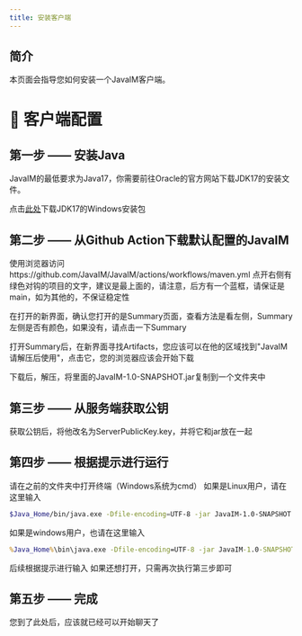 ```yaml
---
title: 安装客户端
---
```


## 简介

本页面会指导您如何安装一个JavaIM客户端。

# 📝 客户端配置

## 第一步 —— 安装Java

JavaIM的最低要求为Java17，你需要前往Oracle的官方网站下载JDK17的安装文件。

点击[此处](https://download.oracle.com/java/17/latest/jdk-17\_windows-x64\_bin.exe)下载JDK17的Windows安装包

## 第二步 —— 从Github Action下载默认配置的JavaIM

使用浏览器访问https://github.com/JavaIM/JavaIM/actions/workflows/maven.yml 点开右侧有绿色对钩的项目的文字，建议是最上面的，请注意，后方有一个蓝框，请保证是main，如为其他的，不保证稳定性

在打开的新界面，确认您打开的是Summary页面，查看方法是看左侧，Summary左侧是否有颜色，如果没有，请点击一下Summary

打开Summary后，在新界面寻找Artifacts，您应该可以在他的区域找到"JavaIM请解压后使用"，点击它，您的浏览器应该会开始下载

下载后，解压，将里面的JavaIM-1.0-SNAPSHOT.jar复制到一个文件夹中

## 第三步 —— 从服务端获取公钥

获取公钥后，将他改名为ServerPublicKey.key，并将它和jar放在一起

## 第四步 —— 根据提示进行运行

请在之前的文件夹中打开终端（Windows系统为cmd） 如果是Linux用户，请在这里输入

```bash
$Java_Home/bin/java.exe -Dfile-encoding=UTF-8 -jar JavaIM-1.0-SNAPSHOT.jar
```

如果是windows用户，也请在这里输入

```cmd
%Java_Home%\bin\java.exe -Dfile-encoding=UTF-8 -jar JavaIM-1.0-SNAPSHOT.jar
```

后续根据提示进行输入 如果还想打开，只需再次执行第三步即可

## 第五步 —— 完成

您到了此处后，应该就已经可以开始聊天了